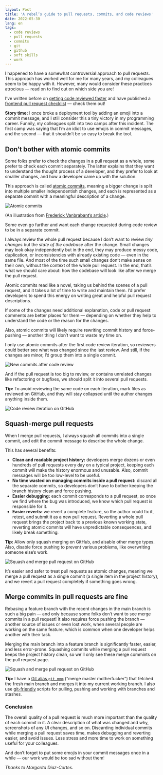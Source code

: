 ```yaml
---
layout: Post
title: 'A rebel’s guide to pull requests, commits, and code reviews'
date: 2022-05-30
lang: en
tags:
  - code reviews
  - pull requests
  - commits
  - git
  - github
  - soft skills
  - work
---
```


I happened to have a somewhat controversial approach to pull requests. This approach has worked well for me for many years, and my colleagues seem to be happy with it. However, many would consider these practices atrocious — read on to find out on which side you are!

I’ve written before on [getting code reviewed faster](https://blog.sapegin.me/all/faster-code-reviews/) and have published a [frontend pull request checklist](https://github.com/sapegin/frontend-pull-request-checklist) — check them out!

**Story time:** I once broke a deployment tool by adding an emoji into a commit message, and I still consider this a tiny victory in my programming career. Funnily, my colleagues split into two camps after this incident. The first camp was saying that I’m an idiot to use emojis in commit messages, and the second — that it shouldn’t be so easy to break the tool.

## Don’t bother with atomic commits

Some folks prefer to check the changes in a pull request as a whole, some prefer to check each commit separately. The latter explains that they want to understand the thought process of a developer, and they prefer to look at smaller changes, and how a developer came up with the solution.

This approach is called [atomic commits](https://www.codewithjason.com/atomic-commits/), meaning a bigger change is split into multiple smaller independentish changes, and each is represented as a separate commit with a meaningful description of a change.

![Atomic commits](/images/atomic-commits.png)

(An illustration from [Frederick Vanbrabant’s article](https://www.frederickvanbrabant.com/posts/atomic-commits).)

Some even go further and want each change requested during code review to be in a separate commit.

I always review the whole pull request because I don’t want to review _tiny changes_ but the _state of the codebase_ after the change. Small changes may look okay independently but in the end, they may produce messy code, duplication, or inconsistencies with already existing code — even in the same file. And most of the time such small changes don’t make sense on their own, without the context of the whole pull request. In the end, that’s what we should care about: how the codebase will look like after we merge the pull request.

Atomic commits read like a novel, taking us behind the scenes of a pull request, and it takes a lot of time to write and maintain them. I’d prefer developers to spend this energy on writing great and helpful pull request descriptions.

If some of the changes need additional explanation, code or pull request comments are better places for them — depending on whether they help to understand the code or the reason for the changes.

Also, atomic commits will likely require rewriting commit history and force-pushing — another thing I don’t want to waste my time on.

I only use atomic commits after the first code review iteration, so reviewers could better see what was changed since the last review. And still, if the changes are minor, I’d group them into a single commit.

![New commits after code review](/images/post-code-review-commits.png)

And if the pull request is too big to review, or contains unrelated changes like refactoring or bugfixes, we should split it into several pull requests.

**Tip:** To avoid reviewing the same code on each iteration, mark files as reviewed on GitHub, and they will stay collapsed until the author changes anything inside them.

![Code review iteration on GitHub](/images/github-rereview.png)

## Squash-merge pull requests

When I merge pull requests, I always squash all commits into a single commit, and edit the commit message to describe the whole change.

This has several benefits:

* **Clean and readable project history:** developers merge dozens or even hundreds of pull requests every day on a typical project, keeping each commit will make the history enormous and unusable. Also, commit messages will be too low-level to be useful.
* **No time wasted on managing commits inside a pull request:** discard all the separate commits, so developers don’t have to bother keeping the branch history clean and force pushing.
* **Easier debugging:** each commit corresponds to a pull request, so once we find where the bug was introduced, we know which pull request is responsible for it.
* **Easier reverts:** we revert a complete feature, so the author could fix it, retest, and submit it as a new pull request. Reverting a whole pull request brings the project back to a previous known working state, reverting atomic commits will have unpredictable consequences, and likely break something.

**Tip:** Allow only squash merging on GitHub, and aisable other merge types. Also, disable force pushing to prevent various problems, like overwriting someone else’s work.

![Squash and merge pull request on GitHub](/images/squash-and-merge.png)

It’s easier and safer to treat pull requests as atomic changes, meaning we merge a pull request as a single commit (a single item in the project history), and we revert a pull request completely if something goes wrong.

## Merge commits in pull requests are fine

Rebasing a feature branch with the recent changes in the main branch is such a big pain — and only because some folks don’t want to see merge commits in a pull request! It also requires force pushing the branch — another source of issues or even lost work, when several people are working on the same feature, which is common when one developer helps another with their task.

Merging the main branch into a feature branch is significantly faster, easier, and less error-prone. Squashing commits while merging a pull request keeps the project history clean, so we'll only see these merge commints on the pull request page.

![Squash and merge pull request on GitHub](/images/atomic-pull-requests.png)

**Tip:** I have a [Git alias `git mmm`](https://github.com/sapegin/dotfiles/blob/a051afa17b618e7929aabafefdbb7e676513a72a/tilde/.gitconfig#L37-L38) (“merge master motherfucker”) that fetched the fresh main branch and merges it into my current working branch. I also use [git-friendly](https://github.com/git-friendly/git-friendly) scripts for pulling, pushing and working with branches and stashes.

### Conclusion

The overall quality of a pull request is much more important than the quality of each commit in it. A clear description of what was changed and why, screenshots of any UI changes, and so on. Discarding individual commits while merging a pull request saves time, makes debugging and reverting easier, and avoid issues. Less stress and more time to work on something useful for your colleagues.

And don’t forget to put some emojis in your commit messages once in a while — our work would be too sad without them!

_Thanks to Margarita Diaz-Cortes._
